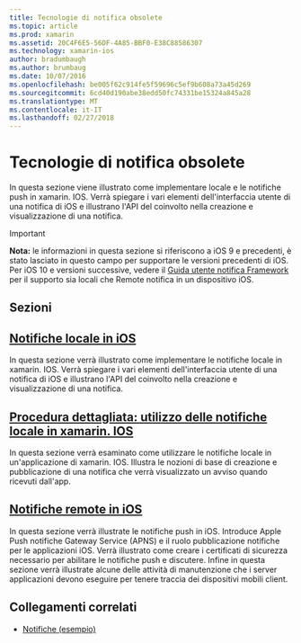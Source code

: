 ```yaml
---
title: Tecnologie di notifica obsolete
ms.topic: article
ms.prod: xamarin
ms.assetid: 20C4F6E5-56DF-4A85-BBF0-E38C88586307
ms.technology: xamarin-ios
author: bradumbaugh
ms.author: brumbaug
ms.date: 10/07/2016
ms.openlocfilehash: be005f62c914fe5f59696c5ef9b608a73a45d269
ms.sourcegitcommit: 6cd40d190abe38edd50fc74331be15324a845a28
ms.translationtype: MT
ms.contentlocale: it-IT
ms.lasthandoff: 02/27/2018
---
```

# <a name="deprecated-notification-technologies"></a>Tecnologie di notifica obsolete

In questa sezione viene illustrato come implementare locale e le notifiche push in xamarin. IOS. Verrà spiegare i vari elementi dell'interfaccia utente di una notifica di iOS e illustrano l'API del coinvolto nella creazione e visualizzazione di una notifica.

> [!IMPORTANT]
> **Nota:** le informazioni in questa sezione si riferiscono a iOS 9 e precedenti, è stato lasciato in questo campo per supportare le versioni precedenti di iOS. Per iOS 10 e versioni successive, vedere il [Guida utente notifica Framework](~/ios/platform/user-notifications/index.md) per il supporto sia locali che Remote notifica in un dispositivo iOS.




## <a name="sections"></a>Sezioni

<a name="Local Notifications In iOS" />

##  <a name="local-notifications-in-ioslocal-notifications-in-iosmd"></a>[Notifiche locale in iOS](local-notifications-in-ios.md)

In questa sezione verrà illustrato come implementare le notifiche locale in xamarin. IOS. Verrà spiegare i vari elementi dell'interfaccia utente di una notifica di iOS e illustrano l'API del coinvolto nella creazione e visualizzazione di una notifica.

<a name="Local Notifications Walkthrough" />

##  <a name="walkthrough---using-local-notifications-in-xamarinioslocal-notifications-in-ios-walkthroughmd"></a>[Procedura dettagliata: utilizzo delle notifiche locale in xamarin. IOS](local-notifications-in-ios-walkthrough.md)

In questa sezione verrà esaminato come utilizzare le notifiche locale in un'applicazione di xamarin. IOS. Illustra le nozioni di base di creazione e pubblicazione di una notifica che verrà visualizzato un avviso quando ricevuti dall'app.

<a name="Remote Notifications In iOS" />

##  <a name="remote-notifications-in-iosremote-notifications-in-iosmd"></a>[Notifiche remote in iOS](remote-notifications-in-ios.md)

In questa sezione verrà illustrate le notifiche push in iOS. Introduce Apple Push notifiche Gateway Service (APNS) e il ruolo pubblicazione notifiche per le applicazioni iOS. Verrà illustrato come creare i certificati di sicurezza necessario per abilitare le notifiche push e discutere. Infine in questa sezione verrà illustrate alcune delle attività di manutenzione che i server applicazioni devono eseguire per tenere traccia dei dispositivi mobili client.

## <a name="related-links"></a>Collegamenti correlati

- [Notifiche (esempio)](https://developer.xamarin.com/samples/monotouch/Notifications/)
